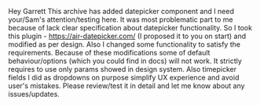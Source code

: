 Hey Garrett
This archive has added datepicker component and I need your/Sam's attention/testing here.
It was most problematic part to me because of lack clear specification about datepicker functionality.
So I took this plugin - https://air-datepicker.com/ (I proposed it to you on start) and modified as per design. Also I changed some functionality to satisfy the requirements.
Because of these modifications some of default behaviour/options (which you could find in docs) will not work. It strictly requires to use only params showed in design system.
Also timepicker fields I did as dropdowns on purpose simplify UX experience and avoid user's mistakes.
Please review/test it in detail and let me know about any issues/updates.